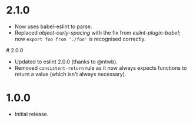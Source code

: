 # 2.1.0

* Now uses babel-eslint to parse.
* Replaced *object-curly-spacing* with the fix from *eslint-plugin-babel*; now
  `export foo from './foo'` is recognised correctly.

# 2.0.0

* Updated to eslint 2.0.0 (thanks to @ntwb).
* Removed `consistent-return` rule as it now always expects functions to
  return a value (which isn't always necessary).

# 1.0.0

* Initial release.
